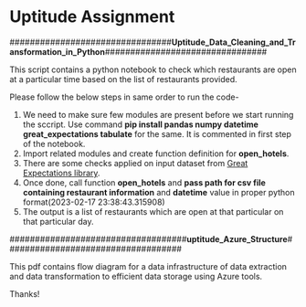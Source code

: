 # Uptitude Assignment

################################**Uptitude_Data_Cleaning_and_Transformation_in_Python**################################

This script contains a python notebook to check which restaurants are open at a particular time based on the list of restaurants provided.

Please follow the below steps in same order to run the code-

1) We need to make sure few modules are present before we start running the sccript. Use command **pip install pandas numpy datetime great_expectations tabulate** for the same. It is commented in first step of the notebook.
2) Import related modules and create function definition for **open_hotels**.
3) There are some checks applied on input dataset from [Great Expectations library](https://legacy.docs.greatexpectations.io/en/latest/reference/glossary_of_expectations.html).
3) Once done, call function **open_hotels** and **pass path for csv file containing restaurant information** and **datetime** value in proper python format(2023-02-17 23:38:43.315908)
4) The output is a list of restaurants which are open at that particular on that particular day.



###################################**uptitude_Azure_Structure**###################################

This pdf contains flow diagram for a data infrastructure of data extraction and data transformation to efficient data storage using Azure tools.




Thanks!

